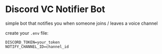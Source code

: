 # Discord VC Notifier Bot

simple bot that notifies you when someone joins / leaves a voice channel

create your `.env` file:

```env
DISCORD_TOKEN=your_token
NOTIFY_CHANNEL_ID=channel_id
```
